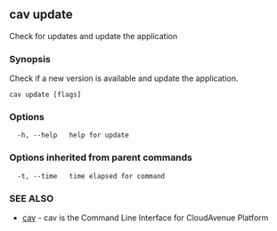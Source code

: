 ## cav update

Check for updates and update the application

### Synopsis

Check if a new version is available and update the application.

```
cav update [flags]
```

### Options

```
  -h, --help   help for update
```

### Options inherited from parent commands

```
  -t, --time   time elapsed for command
```

### SEE ALSO

* [cav](cav.md)	 - cav is the Command Line Interface for CloudAvenue Platform

